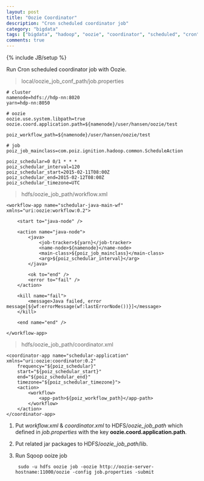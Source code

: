 ```yaml
---
layout: post
title: "Oozie Coordinator"
description: "Cron scheduled coordinator job"
category: "bigdata"
tags: ["bigdata", "hadoop", "oozie", "coordinator", "scheduled", "cron"]
comments: true
---
```

{% include JB/setup %}

Run Cron scheduled coordinator job with Oozie.

>local/oozie_job_conf_path/job.properties

    # cluster
    namenode=hdfs://hdp-nn:8020
    yarn=hdp-nn:8050

    # oozie
    oozie.use.system.libpath=true
    oozie.coord.application.path=${namenode}/user/hansen/oozie/test

    poiz_workflow_path=${namenode}/user/hansen/oozie/test

    # job
    poiz_job_mainclass=com.poiz.ignition.hadoop.common.ScheduleAction

    poiz_schedular=0 0/1 * * *
    poiz_schedular_interval=120
    poiz_schedular_start=2015-02-11T08:00Z
    poiz_schedular_end=2015-02-12T08:00Z
    poiz_schedular_timezone=UTC

>hdfs/oozie_job_path/workflow.xml

    <workflow-app name="schedular-java-main-wf" xmlns="uri:oozie:workflow:0.2">

        <start to="java-node" />

        <action name="java-node">
            <java>
                <job-tracker>${yarn}</job-tracker>
                <name-node>${namenode}</name-node>
                <main-class>${poiz_job_mainclass}</main-class>
                <arg>${poiz_schedular_interval}</arg>
            </java>

            <ok to="end" />
            <error to="fail" />
        </action>

        <kill name="fail">
            <message>Java failed, error message[${wf:errorMessage(wf:lastErrorNode())}]</message>
        </kill>

        <end name="end" />

    </workflow-app>

>hdfs/oozie_job_path/coordinator.xml

    <coordinator-app name="schedular-application" xmlns="uri:oozie:coordinator:0.2"
        frequency="${poiz_schedular}"
        start="${poiz_schedular_start}"
        end="${poiz_schedular_end}"
        timezone="${poiz_schedular_timezone}">
        <action>
            <workflow>
                <app-path>${poiz_workflow_path}</app-path>
            </workflow>
        </action>
    </coordinator-app>


1. Put _workflow.xml_ & _coordinator.xml_ to HDFS/_oozie_job_path_ which defined in _job.properties_ with the key **oozie.coord.application.path**.

2. Put related jar packages to HDFS/_oozie_job_path_/lib.

3. Run Sqoop ooize job

        sudo -u hdfs oozie job -oozie http://oozie-server-hostname:11000/oozie -config job.properties -submit
